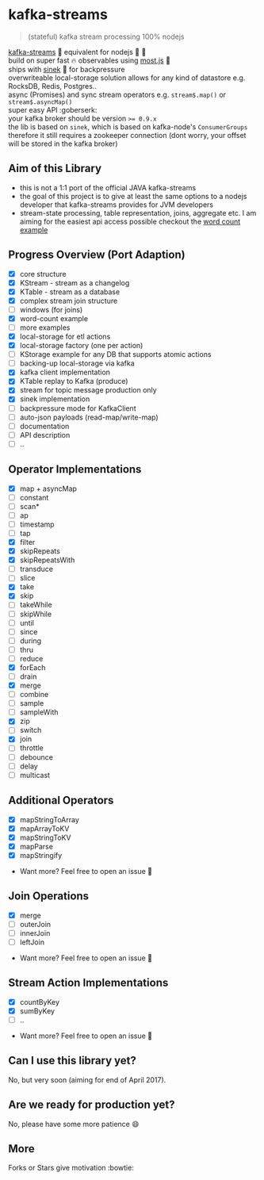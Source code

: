 # kafka-streams

> (stateful) kafka stream processing 100% nodejs

[kafka-streams](http://docs.confluent.io/3.0.0/streams) :octopus: equivalent for nodejs :turtle: :rocket:  
build on super fast :fire: observables using [most.js](https://github.com/cujojs/most) :metal:  
ships with [sinek](https://github.com/krystianity/node-sinek) :pray: for backpressure  
overwriteable local-storage solution allows for any kind of datastore e.g. RocksDB, Redis, Postgres..  
async (Promises) and sync stream operators e.g. `stream$.map()` or `stream$.asyncMap()`  
super easy API :goberserk:  
your kafka broker should be version `>= 0.9.x`  
the lib is based on `sinek`, which is based on kafka-node's `ConsumerGroups`
therefore it still requires a zookeeper connection (dont worry, your offset will be stored
in the kafka broker)

## Aim of this Library

- this is not a 1:1 port of the official JAVA kafka-streams
- the goal of this project is to give at least the same options to
a nodejs developer that kafka-streams provides for JVM developers
- stream-state processing, table representation, joins, aggregate etc.
I am aiming for the easiest api access possible checkout the [word count example](https://github.com/krystianity/kafka-streams/blob/master/examples/wordCount.js)

## Progress Overview (Port Adaption)

- [x] core structure
- [x] KStream - stream as a changelog
- [x] KTable - stream as a database
- [x] complex stream join structure
- [ ] windows (for joins)
- [x] word-count example
- [ ] more examples
- [x] local-storage for etl actions
- [x] local-storage factory (one per action)
- [ ] KStorage example for any DB that supports atomic actions
- [ ] backing-up local-storage via kafka
- [x] kafka client implementation
- [x] KTable replay to Kafka (produce)
- [x] stream for topic message production only
- [x] sinek implementation
- [ ] backpressure mode for KafkaClient
- [ ] auto-json payloads (read-map/write-map)
- [ ] documentation
- [ ] API description
- [ ] ..

## Operator Implementations

- [x] map + asyncMap
- [ ] constant
- [ ] scan*
- [ ] ap
- [ ] timestamp
- [ ] tap
- [x] filter
- [x] skipRepeats
- [x] skipRepeatsWith
- [ ] transduce
- [ ] slice
- [x] take
- [x] skip
- [ ] takeWhile
- [ ] skipWhile
- [ ] until
- [ ] since
- [ ] during
- [ ] thru
- [ ] reduce
- [x] forEach
- [ ] drain
- [x] merge
- [ ] combine
- [ ] sample
- [ ] sampleWith
- [x] zip
- [ ] switch
- [x] join
- [ ] throttle
- [ ] debounce
- [ ] delay
- [ ] multicast

## Additional Operators

- [x] mapStringToArray
- [x] mapArrayToKV
- [x] mapStringToKV
- [x] mapParse
- [x] mapStringify
- Want more? Feel free to open an issue :cop:

## Join Operations
- [x] merge
- [ ] outerJoin
- [ ] innerJoin
- [ ] leftJoin
- Want more? Feel free to open an issue :cop:
 
## Stream Action Implementations

- [x] countByKey
- [x] sumByKey
- [ ] ..
- Want more? Feel free to open an issue :cop:

## Can I use this library yet?

No, but very soon (aiming for end of April 2017).

## Are we ready for production yet?

No, please have some more patience :smile:

## More

Forks or Stars give motivation :bowtie:
